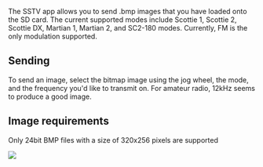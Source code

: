 The SSTV app allows you to send .bmp images that you have loaded onto the SD card. The current supported modes include Scottie 1, Scottie 2, Scottie DX, Martian 1, Martian 2, and SC2-180 modes. Currently, FM is the only modulation supported. 

## Sending
To send an image, select the bitmap image using the jog wheel, the mode, and the frequency you'd like to transmit on. For amateur radio, 12kHz seems to produce a good image.

## Image requirements
Only 24bit BMP files with a size of 320x256 pixels are supported

![](https://imgur.com/a/sRqVuE4)